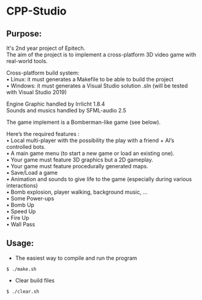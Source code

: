 # CPP-Studio
## Purpose:
It's 2nd year project of Epitech.<br/>
The aim of the project is to implement a cross-platform 3D video game with real-world tools.<br/>

Cross-platform build system:<br/>
• Linux: it must generates a Makefile to be able to build the project<br/>
• Windows: it must generates a Visual Studio solution .sln (will be tested with Visual Studio 2019)<br/>

Engine Graphic handled by Irrlicht 1.8.4<br/>
Sounds and musics handled by SFML-audio 2.5<br/>

The game implement is a Bomberman-like game (see below).<br/>
<img src="https://github.com/AntoinePoisson/CPP-Studio/blob/master/ressources/images/imgGit.png" alt="" />

Here’s the required features :<br/>
• Local multi-player with the possibility the play with a friend + AI’s controlled bots.<br/>
• A main game menu (to start a new game or load an existing one).<br/>
• Your game must feature 3D graphics but a 2D gameplay.<br/>
• Your game must feature procedurally generated maps.<br/>
• Save/Load a game<br/>
• Animation and sounds to give life to the game (especially during various interactions)<br/>
• Bomb explosion, player walking, background music, ...<br/>
• Some Power-ups<br/>
• Bomb Up<br/>
• Speed Up<br/>
• Fire Up<br/>
• Wall Pass<br/>

## Usage:
 - The easiest way to compile and run the program
```console
$ ./make.sh
```

 - Clear build files
```console
$ ./clear.sh
```
